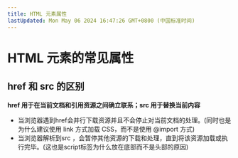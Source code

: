 ```yaml
---
title: HTML 元素属性
lastUpdated: Mon May 06 2024 16:47:26 GMT+0800 (中国标准时间)
---
```


# HTML 元素的常见属性

## href 和 src 的区别

**href 用于在当前文档和引用资源之间确立联系；src 用于替换当前内容**

- 当浏览器遇到href会并行下载资源并且不会停止对当前文档的处理。(同时也是为什么建议使用 link 方式加载 CSS，而不是使用 @import 方式)
- 当浏览器解析到src ，会暂停其他资源的下载和处理，直到将该资源加载或执行完毕。(这也是script标签为什么放在底部而不是头部的原因)
